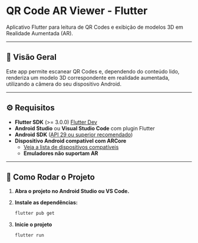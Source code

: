 # QR Code AR Viewer - Flutter

Aplicativo Flutter para leitura de QR Codes e exibição de modelos 3D em Realidade Aumentada (AR).

---

## 🔎 Visão Geral

Este app permite escanear QR Codes e, dependendo do conteúdo lido, renderiza um modelo 3D correspondente em realidade aumentada, utilizando a câmera do seu dispositivo Android.

---

## ⚙️ Requisitos

- **Flutter SDK** (>= 3.0.0) [Flutter Dev](https://docs.flutter.dev/get-started/install/windows/mobile)
- **Android Studio** ou **Visual Studio Code** com plugin Flutter
- **Android SDK** ([API 29 ou superior recomendado](https://developer.android.com/studio?hl=pt-br))
- **Dispositivo Android compatível com ARCore**
  - [Veja a lista de dispositivos compatíveis](https://developers.google.com/ar/devices)
  - **Emuladores não suportam AR**

---

## 🚀 Como Rodar o Projeto

1. **Abra o projeto no Android Studio ou VS Code.**

2. **Instale as dependências:**
   ```bash
   flutter pub get
2. **Inicie o projeto**
   ```bash
   flutter run
